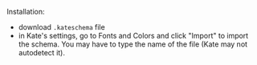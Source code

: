 Installation:
- download `.kateschema` file
- in Kate's settings, go to Fonts and Colors and click "Import" to import the
  schema. You may have to type the name of the file (Kate may not autodetect
  it).
